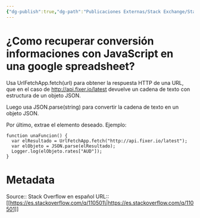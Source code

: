```yaml
---
{"dg-publish":true,"dg-path":"Publicaciones Externas/Stack Exchange/Stack Overflow en español/es.stackoverflow.com-110501.md","permalink":"/publicaciones-externas/stack-exchange/stack-overflow-en-espanol/es-stackoverflow-com-110501/","title":"¿Como recuperar conversión informaciones con JavaScript en una google spreadsheet?","hide":true,"noteIcon":"\"0\"","created":"2024-04-03T12:49:10.417-06:00","updated":"2024-04-05T16:43:52.617-06:00"}
---
```


# ¿Como recuperar conversión informaciones con JavaScript en una google spreadsheet?

Usa UrlFetchApp.fetch(url) para obtener la respuesta HTTP de una URL, que en el caso de http://api.fixer.io/latest devuelve un cadena de texto con estructura de un objeto JSON.

Luego usa JSON.parse(string) para convertir la cadena de texto en un objeto JSON.

Por último, extrae el elemento deseado. Ejemplo:

    function unaFuncion() {
      var elResultado = UrlFetchApp.fetch("http://api.fixer.io/latest"); 
      var elObjeto = JSON.parse(elResultado);
      Logger.log(elObjeto.rates["AUD"]);
    }



# Metadata
Source:: Stack Overflow en español
URL:: [[https://es.stackoverflow.com/q/110501\|https://es.stackoverflow.com/q/110501]]

